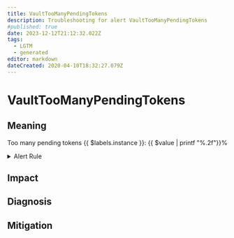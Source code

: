```yaml
---
title: VaultTooManyPendingTokens
description: Troubleshooting for alert VaultTooManyPendingTokens
#published: true
date: 2023-12-12T21:12:32.022Z
tags: 
  - LGTM
  - generated
editor: markdown
dateCreated: 2020-04-10T18:32:27.079Z
---
```


# VaultTooManyPendingTokens

## Meaning
[//]: # "Short paragraph that explains what the alert means"
Too many pending tokens {{ $labels.instance }}: {{ $value | printf "%.2f"}}%

<details>
  <summary>Alert Rule</summary>

{{% rule "hashicorp-vault/hashicorp-vault-internal.yml" "VaultTooManyPendingTokens" %}}

<!-- Rule when generated

```yaml
alert: VaultTooManyPendingTokens
expr: avg(vault_token_create_count - vault_token_store_count) > 0
for: 5m
labels:
    severity: warning
annotations:
    summary: Vault too many pending tokens (instance {{ $labels.instance }})
    description: |-
        Too many pending tokens {{ $labels.instance }}: {{ $value | printf "%.2f"}}%
          VALUE = {{ $value }}
          LABELS = {{ $labels }}
    runbook: https://github.com/srerun/prometheus-alerts/blob/main/content/runbooks/hashicorp-vault-internal/VaultTooManyPendingTokens.md

```

-->

</details>


## Impact
[//]: # "What could / will happen if the alert is not addressed"



## Diagnosis
[//]: # "Steps to take to identify the cause of the problem"



## Mitigation
[//]: # "The steps necessary to resolve the alert"
